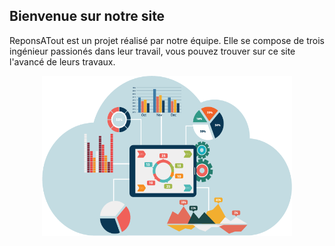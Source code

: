 ## Bienvenue sur notre site
ReponsATout est un projet réalisé par notre équipe. Elle se compose de trois ingénieur passionés dans leur travail, vous pouvez trouver sur ce site l'avancé de leurs travaux.

<head>
  <link rel="shortcut icon" href="Images/ITII.png">
  <title>RéponsAtout</title>
</head>


<div style="text-align:center">
  <img src="Images/banner.png" alt="" width="400" height="256">
</div>
